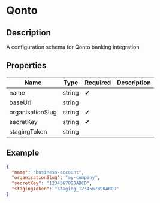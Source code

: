# Qonto

## Description

A configuration schema for Qonto banking integration

## Properties

| Name             | Type   | Required | Description |
| ---------------- | ------ | -------- | ----------- |
| name             | string | ✔       |             |
| baseUrl          | string |          |             |
| organisationSlug | string | ✔       |             |
| secretKey        | string | ✔       |             |
| stagingToken     | string |          |             |

## Example

```json
{
  "name": "business-account",
  "organisationSlug": "my-company",
  "secretKey": "1234567890ABCD",
  "stagingToken": "staging_1234567890ABCD"
}
```
